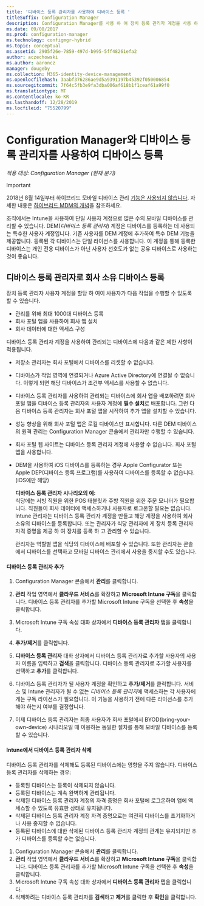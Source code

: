 ```yaml
---
title: '디바이스 등록 관리자를 사용하여 디바이스 등록 '
titleSuffix: Configuration Manager
description: Configuration Manager를 사용 하 여 장치 등록 관리자 계정을 사용 하 여 회사 소유의 장치를 등록 합니다.
ms.date: 09/08/2017
ms.prod: configuration-manager
ms.technology: configmgr-hybrid
ms.topic: conceptual
ms.assetid: 2905f26e-7859-497d-b995-5ff48261efa2
author: aczechowski
ms.author: aaroncz
manager: dougeby
ms.collection: M365-identity-device-management
ms.openlocfilehash: 3aabf376286ae9d5a9391197b45392f050006854
ms.sourcegitcommit: 7f64c5fb3e9fa3dba006af618b1f1ceaf61a99f0
ms.translationtype: MT
ms.contentlocale: ko-KR
ms.lasthandoff: 12/28/2019
ms.locfileid: "75520799"
---
```

# <a name="enroll-devices-with-device-enrollment-manager-with-configuration-manager"></a>Configuration Manager와 디바이스 등록 관리자를 사용하여 디바이스 등록

*적용 대상: Configuration Manager (현재 분기)*

> [!Important]  
> 2018년 8월 14일부터 하이브리드 모바일 디바이스 관리 [기능은 사용되지 않습니다](/sccm/core/plan-design/changes/deprecated/removed-and-deprecated-cmfeatures). 자세한 내용은 [하이브리드 MDM의 개념](/sccm/mdm/understand/hybrid-mobile-device-management)을 참조하세요.<!--Intune feature 2683117-->  

조직에서는 Intune을 사용하여 단일 사용자 계정으로 많은 수의 모바일 디바이스를 관리할 수 있습니다. DEM(*디바이스 등록 관리자*) 계정은 디바이스를 등록하는 데 사용되는 특수한 사용자 계정입니다. 기존 사용자를 DEM 계정에 추가하여 특수 DEM 기능을 제공합니다. 등록된 각 디바이스는 단일 라이선스를 사용합니다. 이 계정을 통해 등록한 디바이스는 개인 전용 디바이스가 아닌 사용자 선호도가 없는 공유 디바이스로 사용하는 것이 좋습니다.  

## <a name="enroll-corporate-owned-devices-with-the-device-enrollment-manager"></a>디바이스 등록 관리자로 회사 소유 디바이스 등록  
 장치 등록 관리자 사용자 계정을 할당 하 여이 사용자가 다음 작업을 수행할 수 있도록 할 수 있습니다.  

-   관리를 위해 최대 1000대 디바이스 등록  
-   회사 포털 앱을 사용하여 회사 앱 설치  
-   회사 데이터에 대한 액세스 구성  

디바이스 등록 관리자 계정을 사용하여 관리되는 디바이스에 다음과 같은 제한 사항이 적용됩니다.

- 저장소 관리자는 회사 포털에서 디바이스를 리셋할 수 없습니다.  
- 디바이스가 작업 영역에 연결되거나 Azure Active Directory에 연결될 수 없습니다. 이렇게 되면 해당 디바이스가 조건부 액세스를 사용할 수 없습니다.
- 디바이스 등록 관리자를 사용하여 관리되는 디바이스에 회사 앱을 배포하려면 회사 포털 앱을 디바이스 등록 관리자의 사용자 계정에 **필수 설치**로 배포합니다. 그런 다음 디바이스 등록 관리자는 회사 포털 앱을 시작하여 추가 앱을 설치할 수 있습니다.
- 성능 향상을 위해 회사 포털 앱은 로컬 디바이스만 표시합니다. 다른 DEM 디바이스의 원격 관리는 Configuration Manager 콘솔에서 관리자만 수행할 수 있습니다.
- 회사 포털 웹 사이트는 디바이스 등록 관리자 계정에 사용할 수 없습니다. 회사 포털 앱을 사용합니다.
- DEM을 사용하여 iOS 디바이스를 등록하는 경우 Apple Configurator 또는 Apple DEP(디바이스 등록 프로그램)를 사용하여 디바이스를 등록할 수 없습니다. (iOS에만 해당) 

  **디바이스 등록 관리자 시나리오의 예:**    
  식당에는 서빙 직원을 위한 POS 태블릿과 주방 직원을 위한 주문 모니터가 필요합니다. 직원들이 회사 데이터에 액세스하거나 사용자로 로그온할 필요는 없습니다. Intune 관리자는 디바이스 등록 관리자 계정을 만들고 해당 계정을 사용하여 회사 소유의 디바이스를 등록합니다. 또는 관리자가 식당 관리자에 게 장치 등록 관리자 자격 증명을 제공 하 여 장치를 등록 하 고 관리할 수 있습니다.  

  관리자는 역할별 앱을 식당의 디바이스에 배포할 수 있습니다. 또한 관리자는 콘솔에서 디바이스를 선택하고 모바일 디바이스 관리에서 사용을 중지할 수도 있습니다.  

#### <a name="add-a-device-enrollment-manager"></a>디바이스 등록 관리자 추가  

1.  Configuration Manager 콘솔에서 **관리**를 클릭합니다.  

2.  **관리** 작업 영역에서 **클라우드 서비스**를 확장하고 **Microsoft Intune 구독**을 클릭합니다. 디바이스 등록 관리자를 추가할 Microsoft Intune 구독을 선택한 후 **속성**을 클릭합니다.  

3.  Microsoft Intune 구독 속성 대화 상자에서 **디바이스 등록 관리자** 탭을 클릭합니다.  

4.  **추가/제거**를 클릭합니다.  

5.  **디바이스 등록 관리자** 대화 상자에서 디바이스 등록 관리자로 추가할 사용자의 사용자 이름을 입력하고 **검색**을 클릭합니다. 디바이스 등록 관리자로 추가할 사용자를 선택하고 **추가**를 클릭합니다.  

6.  디바이스 등록 관리자가 될 사용자 계정을 확인하고 **추가/제거**를 클릭합니다.  서비스 및 Intune 관리자가 될 수 없는 *디바이스 등록 관리자*에 액세스하는 각 사용자에게는 구독 라이선스가 필요합니다. 이 기능을 사용하기 전에 다른 라이선스를 추가해야 하는지 여부를 결정합니다.  

7.  이제 디바이스 등록 관리자는 최종 사용자가 회사 포털에서 BYOD(bring-your-own-device) 시나리오일 때 이용하는 동일한 절차를 통해 모바일 디바이스를 등록할 수 있습니다.  

#### <a name="delete-a-device-enrollment-manager-from-intune"></a>Intune에서 디바이스 등록 관리자 삭제  
디바이스 등록 관리자를 삭제해도 등록된 디바이스에는 영향을 주지 않습니다. 디바이스 등록 관리자를 삭제하는 경우:  
- 등록된 디바이스는 등록이 삭제되지 않습니다.  
- 등록된 디바이스는 계속 완벽하게 관리됩니다.  
- 삭제된 디바이스 등록 관리자 계정의 자격 증명은 회사 포털에 로그온하여 앱에 액세스할 수 있도록 유효한 상태로 유지됩니다.  
- 삭제된 디바이스 등록 관리자 계정 자격 증명으로는 여전히 디바이스를 초기화하거나 사용 중지할 수 없습니다.  
- 등록된 디바이스에 대한 삭제된 디바이스 등록 관리자 계정의 관계는 유지되지만 추가 디바이스를 등록할 수는 없습니다.

1.  Configuration Manager 콘솔에서 **관리**를 클릭합니다.  
2.  **관리** 작업 영역에서 **클라우드 서비스**를 확장하고 **Microsoft Intune 구독**을 클릭합니다. 디바이스 등록 관리자를 추가할 Microsoft Intune 구독을 선택한 후 **속성**을 클릭합니다.  
3.  Microsoft Intune 구독 속성 대화 상자에서 **디바이스 등록 관리자** 탭을 클릭합니다.  
4.  삭제하려는 디바이스 등록 관리자를 **검색**하고 **제거**를 클릭한 후 **확인**을 클릭합니다.  
